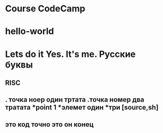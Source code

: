 # Course CodeCamp

# hello-world
Lets do it
Yes. It's me.
Русские буквы
=============

RISC
----

. точка ноер один
тртата
.точка номер два
тратата
*point 1
*элемет один
*три
[source,sh]
----
это код
  точно это он
конец
----
